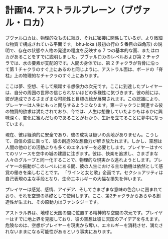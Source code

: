# 計画14. アストラルプレーン（ブヴァル・ロカ）

ブヴァルロカは、物理的なものに続き、それに密接に関係しているが、より微細な物質で構成されている平面です。 bhu-loka (最初の行の 5 番目の四角形) の説明で、存在の状態や人格の発達の程度を反映する 7 つの基本的な面、またはロカがあることをすでに説明しました。ブヴァルロカのレベルおよび第 2 チャクラでは、水の要素が支配的です。人間の身体では、第 2 チャクラが背骨に沿って第 1 チャクラのすぐ上にあるのと同じように、アストラル面は、ボードの「脊柱」上の物理的なチャクラのすぐ上にあります。

ここは夢、空想、そして飛躍する想像力の次元です。ここに到達したプレイヤーは、自分の周囲の世界の信じられないほどの多様性に気づきます。彼の前には、彼が達成できるさまざまな可能性と目標の絵が展開されます。この認識により、プレーヤーは人生にもっと関与するようになります。第一チャクラに関連する彼の物質的欲求は満たされており、今では、人生は想像していたよりもはるかに興味深く、変化に富んだものであることがわかり、生計を立てることに夢中になっています。

現在、彼は経済的に安全であり、彼の成功は疑いの余地がありません。こうして、自信の波に乗って、彼の創造的な想像力が解き放たれます。しかし、空想は人間の他のどの活動よりも多くのエネルギーを必要とします。プレイヤーはすべてのリソースを空中の城の建設に注ぎます。彼は、快楽を追求し、さまざまな人々のグループと同一化することで、物理的な現実から逃れようとします。プレイヤーの振動がこのレベルにある間、彼の人生における主な動機は依然として感覚の働きを楽しむことです。 「ワインと女と歌」企画です。セクシュアリティは自己表現の主な手段となり、生命エネルギーの大幅な損失を伴います。

プレイヤーは感覚、感情、アイデア、そしてさまざまな意味の色合いに囲まれており、それを空想の基礎として使用します。ここ、第2チャクラからあらゆる創造性が生まれ、その原動力はファンタジーです。

アストラル界は、地球と天国の間に位置する精神的な空間の次元です。プレイヤーはすでに地上界を克服しており、彼の空想は彼に天国のアイデアを与えます。危険なのは、空想がプレイヤーを現実から奪い、エネルギーを消耗させ、満たされないままになる可能性があるという事実にあります。
